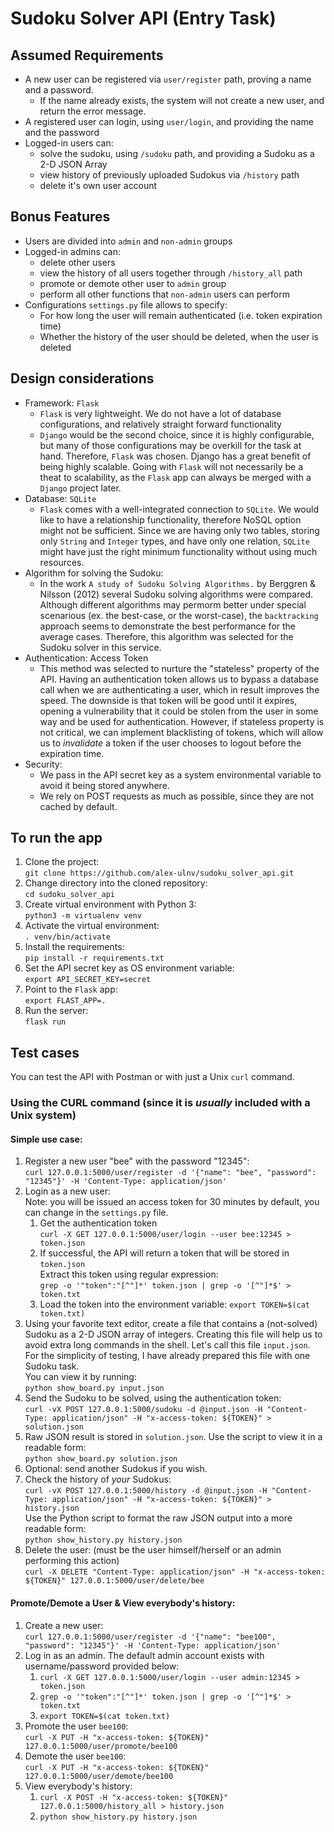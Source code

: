 # Sudoku Solver API (Entry Task)

## Assumed Requirements
* A new user can be registered via `user/register` path, proving a name and a password.
	* If the name already exists, the system will not create a new user, and return the error message.
* A registered user can login, using `user/login`, and providing the name and the password
* Logged-in users can:
	* solve the sudoku, using `/sudoku` path, and providing a Sudoku as a 2-D JSON Array
	* view history of previously uploaded Sudokus via `/history` path
	* delete it's own user account

## Bonus Features
* Users are divided into `admin` and `non-admin` groups
* Logged-in admins can:
	* delete other users
	* view the history of all users together through `/history_all` path
	* promote or demote other user to `admin` group
	* perform all other functions that `non-admin` users can perform
* Configurations `settings.py` file allows to specify:
	* For how long the user will remain authenticated (i.e. token expiration time)
	* Whether the history of the user should be deleted, when the user is deleted

## Design considerations
* Framework: `Flask`
	* `Flask` is very lightweight. We do not have a lot of database configurations, and relatively straight forward functionality
	* `Django` would be the second choice, since it is highly configurable, but many of those configurations may be overkill for the task at hand. Therefore, `Flask` was chosen. Django has a great benefit of being highly scalable. Going with `Flask` will not necessarily be a theat to scalability, as the `Flask` app can always be merged with a `Django` project later.
* Database: `SQLite`
	* `Flask` comes with a well-integrated connection to `SQLite`. We would like to have a relationship functionality, therefore NoSQL option might not be sufficient. Since we are having only two tables, storing only `String` and `Integer` types, and have only one relation, `SQLite` might have just the right minimum functionality without using much resources.
* Algorithm for solving the Sudoku:
	* In the work `A study of Sudoku Solving Algorithms.` by Berggren & Nilsson (2012) several Sudoku solving algorithms were compared. Although different algorithms may permorm better under special scenarious (ex. the best-case, or the worst-case), the `backtracking` approach seems to demonstrate the best performance for the average cases. Therefore, this algorithm was selected for the Sudoku solver in this service.
* Authentication: Access Token
    * This method was selected to nurture the "stateless" property of the API. Having an authentication token allows us to bypass a database call when we are authenticating a user, which in result improves the speed. The downside is that token will be good until it expires, opening a vulnerability that it could be stolen from the user in some way and be used for authentication. However, if stateless property is not critical, we can implement blacklisting of tokens, which will allow us to _invalidate_ a token if the user chooses to logout before the expiration time.
* Security:
    * We pass in the API secret key as a system environmental variable to avoid it being stored anywhere.
    * We rely on POST requests as much as possible, since they are not cached by default.

## To run the app
1. Clone the project:<br>
```git clone https://github.com/alex-ulnv/sudoku_solver_api.git```
2. Change directory into the cloned repository:<br>
```cd sudoku_solver_api```
3. Create virtual environment with Python 3:<br>
```python3 -m virtualenv venv```<br>
4. Activate the virtual environment:<br>
```. venv/bin/activate```
5. Install the requirements:<br>
```pip install -r requirements.txt```
6. Set the API secret key as OS environment variable:<br>
```export API_SECRET_KEY=secret```
7. Point to the `Flask` app:<br>
```export FLAST_APP=.```
8. Run the server:<br>
```flask run```

## Test cases
You can test the API with Postman or with just a Unix `curl` command.
### Using the CURL command (since it is _usually_ included with a Unix system)
#### Simple use case:
1. Register a new user "bee" with the password "12345":<br>
```curl 127.0.0.1:5000/user/register -d '{"name": "bee", "password": "12345"}' -H 'Content-Type: application/json'```
2. Login as a new user:<br>
Note: you will be issued an access token for 30 minutes by default, you can change in the `settings.py` file.<br>
    1. Get the authentication token<br>
    ```curl -X GET 127.0.0.1:5000/user/login --user bee:12345 > token.json```<br>
    2. If successful, the API will return a token that will be stored in `token.json`<br>
    Extract this token using regular expression:</br>
    ```grep -o '"token":"[^"]*' token.json | grep -o '[^"]*$' > token.txt```
    3. Load the token into the environment variable:
    ```export TOKEN=$(cat token.txt)```
3. Using your favorite text editor, create a file that contains a (not-solved) Sudoku as a 2-D JSON array of integers. Creating this file will help us to avoid extra long commands in the shell. Let's call this file `input.json`. For the simplicity of testing, I have already prepared this file with one Sudoku task.<br>
You can view it by running:<br>
```python show_board.py input.json```
4. Send the Sudoku to be solved, using the authentication token:<br>
```curl -vX POST 127.0.0.1:5000/sudoku -d @input.json -H "Content-Type: application/json" -H "x-access-token: ${TOKEN}" > solution.json```
5. Raw JSON result is stored in `solution.json`. Use the script to view it in a readable form:<br>
```python show_board.py solution.json```
6. Optional: send another Sudokus if you wish.
7. Check the history of _your_ Sudokus:<br>
```curl -vX POST 127.0.0.1:5000/history -d @input.json -H "Content-Type: application/json" -H "x-access-token: ${TOKEN}" > history.json```<br>
Use the Python script to format the raw JSON output into a more readable form:<br>
```python show_history.py history.json```
8. Delete the user: (must be the user himself/herself or an admin performing this action)<br>
```curl -X DELETE "Content-Type: application/json" -H "x-access-token: ${TOKEN}" 127.0.0.1:5000/user/delete/bee```
#### Promote/Demote a User & View everybody's history:
1. Create a new user:<br>
```curl 127.0.0.1:5000/user/register -d '{"name": "bee100", "password": "12345"}' -H 'Content-Type: application/json'```
2. Log in as an admin. The default admin account exists with username/password provided below:<br>
    1. ```curl -X GET 127.0.0.1:5000/user/login --user admin:12345 > token.json```<br>
    2. ```grep -o '"token":"[^"]*' token.json | grep -o '[^"]*$' > token.txt```<br>
    3. ```export TOKEN=$(cat token.txt)```
3. Promote the user `bee100`:<br>
```curl -X PUT -H "x-access-token: ${TOKEN}" 127.0.0.1:5000/user/promote/bee100```<br>
4. Demote the user `bee100`:<br>
```curl -X PUT -H "x-access-token: ${TOKEN}" 127.0.0.1:5000/user/demote/bee100```<br>
5. View everybody's history:<br>
    1. ```curl -X POST -H "x-access-token: ${TOKEN}" 127.0.0.1:5000/history_all > history.json```<br>
    2. ```python show_history.py history.json```